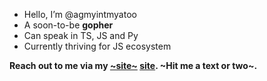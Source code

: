 - Hello, I’m @agmyintmyatoo
- A soon-to-be **gopher**
- Can speak in TS, JS and Py
- Currently thriving for JS ecosystem

**Reach out to me via my [~site~](https://agmmoo.herokuapp.com/message/) [site](https://agmyintmyatoo.github.io). ~Hit me a text or two~.**

<!---
agmyintmyatoo/agmyintmyatoo is a ✨ special ✨ repository because its `README.md` (this file) appears on your GitHub profile.
You can click the Preview link to take a look at your changes.
--->
